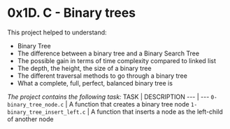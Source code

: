 # 0x1D. C - Binary trees

This project helped to understand:
- Binary Tree
- The difference between a binary tree and a Binary Search Tree
- The possible gain in terms of time complexity compared to linked list
- The depth, the height, the size of a binary tree
- The different traversal methods to go through a binary tree
- What a complete, full, perfect, balanced binary tree is

*The project contains the following task:*
TASK | DESCRIPTION
--- | ---
`0-binary_tree_node.c` | A function that creates a binary tree node
`1-binary_tree_insert_left.c` | A function that inserts a node as the left-child of another node